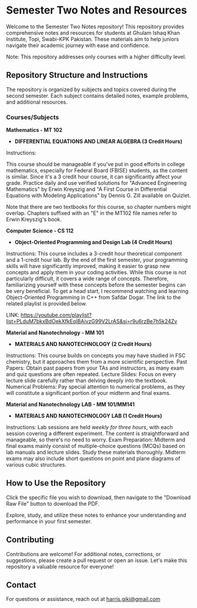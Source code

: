 # Semester Two Notes and Resources

Welcome to the Semester Two Notes repository! This repository provides comprehensive notes and resources for students at Ghulam Ishaq Khan Institute, Topi, Swabi-KPK Pakistan. These materials aim to help juniors navigate their academic journey with ease and confidence.

Note: This repository addresses only courses with a higher difficulty level.

## Repository Structure and Instructions

The repository is organized by subjects and topics covered during the second semester. Each subject contains detailed notes, example problems, and additional resources.

### Courses/Subjects

**Mathematics - MT 102**
  - **DIFFERENTIAL EQUATIONS AND LINEAR ALGEBRA (3 Credit Hours)**

Instructions: 

This course should be manageable if you've put in good efforts in college mathematics, especially for Federal Board (FBISE) students, as the content is similar. Since it's a 3 credit hour course, it can significantly affect your grade. Practice daily and use verified solutions for "Advanced Engineering Mathematics" by Erwin Kreyszig and "A First Course in Differential Equations with Modeling Applications" by Dennis G. Zill available on Quizlet.

Note that there are two textbooks for this course, so chapter numbers might overlap. Chapters suffixed with an "E" in the MT102 file names refer to Erwin Kreyszig's book.

**Computer Science - CS 112**
  - **Object-Oriented Programming and Design Lab (4 Credit Hours)**

Instructions: 
This course includes a 3-credit hour theoretical component and a 1-credit hour lab. By the end of the first semester, your programming skills will have significantly improved, making it easier to grasp new concepts and apply them in your coding activities. While this course is not particularly difficult, it covers a wide range of concepts. Therefore, familiarizing yourself with these concepts before the semester begins can be very beneficial. To get a head start, I recommend watching and learning Object-Oriented Programming in C++ from Safdar Dogar. The link to the related playlist is provided below.

LINK: https://youtube.com/playlist?list=PLduM7bkxBdOekXfkEqIBAivzG99V2LrAS&si=r9u6rzBe7h5k24Zv


**Material and Nanotechnology - MM 101**
  - **MATERIALS AND NANOTECHNOLOGY (2 Credit Hours)**

Instructions:
This course builds on concepts you may have studied in FSC chemistry, but it approaches them from a more scientific perspective.
Past Papers: Obtain past papers from your TAs and instructors, as many exam and quiz questions are often repeated.
Lecture Slides: Focus on every lecture slide carefully rather than delving deeply into the textbook.
Numerical Problems: Pay special attention to numerical problems, as they will constitute a significant portion of your midterm and final exams.

**Material and Nanotechnology LAB - MM 101/MM141**
  - **MATERIALS AND NANOTECHNOLOGY LAB (1 Credit Hours)**

Instructions:
Lab sessions are held *weekly for three hours*, with each session covering a different experiment. The content is straightforward and manageable, so there's no need to worry. Exam Preparation: Midterm and final exams mainly consist of multiple-choice questions (MCQs) based on lab manuals and lecture slides. Study these materials thoroughly. Midterm exams may also include short questions on point and plane diagrams of various cubic structures.


## How to Use the Repository

Click the specific file you wish to download, then navigate to the "Download Raw File" button to download the PDF.

Explore, study, and utilize these notes to enhance your understanding and performance in your first semester.

## Contributing

Contributions are welcome! For additional notes, corrections, or suggestions, please create a pull request or open an issue. Let's make this repository a valuable resource for everyone!

## Contact

For questions or assistance, reach out at [harris.giki@gmail.com](mailto:harris.giki@gmail.com)

